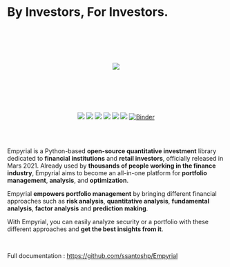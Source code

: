 # By Investors, For Investors.

<br><br><br><br>

<div align="center">
<img src="https://i.ibb.co/RjLg9VV/logo.png"/>
<br><br><br><br><br><br>
  
![](https://img.shields.io/badge/Downloads-6.3k-brightgreen)
![](https://img.shields.io/badge/license-MIT-orange)
![](https://img.shields.io/badge/version-1.3.9-blueviolet)
![](https://img.shields.io/badge/language-python🐍-blue)
![](https://img.shields.io/badge/activity-8.8/10-ff69b4)
![](https://img.shields.io/badge/Open%20source-💜-white)	
[![Binder](https://mybinder.org/badge_logo.svg)](https://mybinder.org/v2/gh/ssantoshp/GetStartedEmpyrial/main?filepath=get_started_with_empyrial.ipynb)
  
 </div>
 
<br><br>

Empyrial is a Python-based **open-source quantitative investment** library dedicated to **financial institutions** and **retail investors**, officially released in Mars 2021. Already used by **thousands of people working in the finance industry**, Empyrial aims to become an all-in-one platform for **portfolio management**, **analysis**, and **optimization**.

Empyrial **empowers portfolio management** by bringing different financial approaches such as **risk analysis**, **quantitative analysis**, **fundamental analysis**, **factor analysis** and **prediction making**.

With Empyrial, you can easily analyze security or a portfolio with these different approaches and **get the best insights from it**.

<br>


Full documentation : https://github.com/ssantoshp/Empyrial

